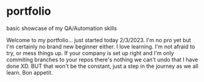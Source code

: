 # portfolio
basic showcase of my QA/Automation skills


Welcome to my portfolio... just started today 2/3/2023. I'm no pro yet but I'm certainly no brand new beginner either. I love learning. I'm not afraid to try, or mess things up. If your company is set up right and I'm only commiting branches to your repos there's nothing we can't undo that I have done XD. BUT that won't be the constant, just a step in the journey as we all learn. Bon appetit.